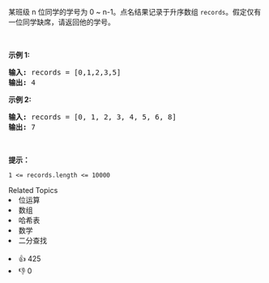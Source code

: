 <p>某班级 n 位同学的学号为 0 ~ n-1。点名结果记录于升序数组 <code>records</code>。假定仅有一位同学缺席，请返回他的学号。</p>

<p>&nbsp;</p>

<p><strong>示例 1:</strong></p>

<pre>
<strong>输入:</strong> records = [0,1,2,3,5]
<strong>输出:</strong> 4
</pre>

<p><strong>示例&nbsp;2:</strong></p>

<pre>
<strong>输入:</strong> records = [0, 1, 2, 3, 4, 5, 6, 8]
<strong>输出:</strong> 7</pre>

<p>&nbsp;</p>

<p><b>提示：</b></p>

<p><code>1 &lt;= records.length&nbsp;&lt;= 10000</code></p>

<div><div>Related Topics</div><div><li>位运算</li><li>数组</li><li>哈希表</li><li>数学</li><li>二分查找</li></div></div><br><div><li>👍 425</li><li>👎 0</li></div>